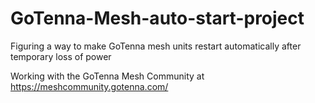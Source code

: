 # GoTenna-Mesh-auto-start-project
Figuring a way to make GoTenna mesh units restart automatically after temporary loss of power

Working with the GoTenna Mesh Community at https://meshcommunity.gotenna.com/
